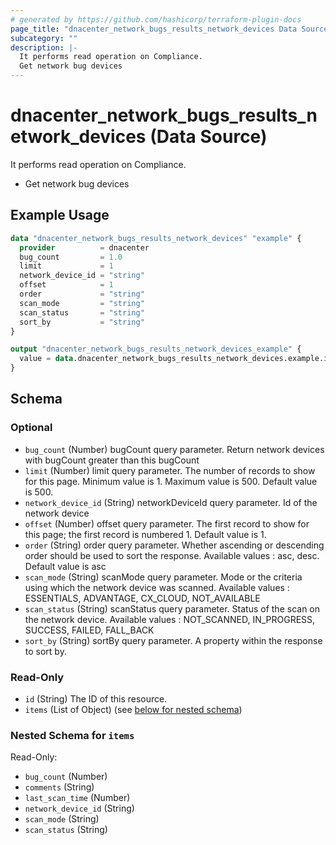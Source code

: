 ```yaml
---
# generated by https://github.com/hashicorp/terraform-plugin-docs
page_title: "dnacenter_network_bugs_results_network_devices Data Source - terraform-provider-dnacenter"
subcategory: ""
description: |-
  It performs read operation on Compliance.
  Get network bug devices
---
```


# dnacenter_network_bugs_results_network_devices (Data Source)

It performs read operation on Compliance.

- Get network bug devices

## Example Usage

```terraform
data "dnacenter_network_bugs_results_network_devices" "example" {
  provider          = dnacenter
  bug_count         = 1.0
  limit             = 1
  network_device_id = "string"
  offset            = 1
  order             = "string"
  scan_mode         = "string"
  scan_status       = "string"
  sort_by           = "string"
}

output "dnacenter_network_bugs_results_network_devices_example" {
  value = data.dnacenter_network_bugs_results_network_devices.example.items
}
```

<!-- schema generated by tfplugindocs -->
## Schema

### Optional

- `bug_count` (Number) bugCount query parameter. Return network devices with bugCount greater than this bugCount
- `limit` (Number) limit query parameter. The number of records to show for this page. Minimum value is 1. Maximum value is 500. Default value is 500.
- `network_device_id` (String) networkDeviceId query parameter. Id of the network device
- `offset` (Number) offset query parameter. The first record to show for this page; the first record is numbered 1. Default value is 1.
- `order` (String) order query parameter. Whether ascending or descending order should be used to sort the response. Available values : asc, desc. Default value is asc
- `scan_mode` (String) scanMode query parameter. Mode or the criteria using which the network device was scanned. Available values : ESSENTIALS, ADVANTAGE, CX_CLOUD, NOT_AVAILABLE
- `scan_status` (String) scanStatus query parameter. Status of the scan on the network device. Available values : NOT_SCANNED, IN_PROGRESS, SUCCESS, FAILED, FALL_BACK
- `sort_by` (String) sortBy query parameter. A property within the response to sort by.

### Read-Only

- `id` (String) The ID of this resource.
- `items` (List of Object) (see [below for nested schema](#nestedatt--items))

<a id="nestedatt--items"></a>
### Nested Schema for `items`

Read-Only:

- `bug_count` (Number)
- `comments` (String)
- `last_scan_time` (Number)
- `network_device_id` (String)
- `scan_mode` (String)
- `scan_status` (String)
